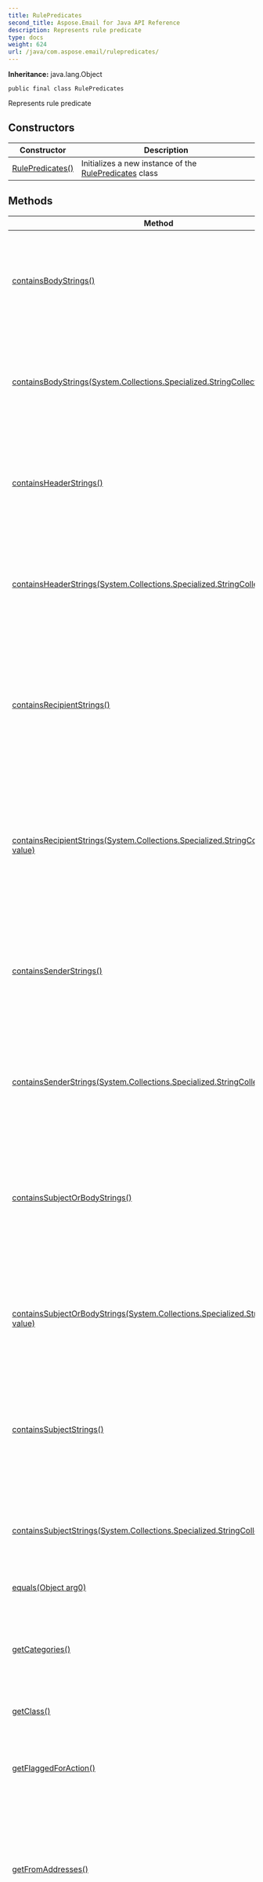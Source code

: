 ```yaml
---
title: RulePredicates
second_title: Aspose.Email for Java API Reference
description: Represents rule predicate
type: docs
weight: 624
url: /java/com.aspose.email/rulepredicates/
---
```


**Inheritance:**
java.lang.Object
```
public final class RulePredicates
```

Represents rule predicate
## Constructors

| Constructor | Description |
| --- | --- |
| [RulePredicates()](#RulePredicates--) | Initializes a new instance of the [RulePredicates](../../com.aspose.email/rulepredicates) class |
## Methods

| Method | Description |
| --- | --- |
| [containsBodyStrings()](#containsBodyStrings--) | Gets or sets the strings that appear in the body of incoming messages in order for the condition or exception to apply. |
| [containsBodyStrings(System.Collections.Specialized.StringCollection value)](#containsBodyStrings-com.aspose.ms.System.Collections.Specialized.StringCollection-) | Gets or sets the strings that appear in the body of incoming messages in order for the condition or exception to apply. |
| [containsHeaderStrings()](#containsHeaderStrings--) | Gets or sets the strings that appear in the headers of incoming messages in order for the condition or exception to apply. |
| [containsHeaderStrings(System.Collections.Specialized.StringCollection value)](#containsHeaderStrings-com.aspose.ms.System.Collections.Specialized.StringCollection-) | Gets or sets the strings that appear in the headers of incoming messages in order for the condition or exception to apply. |
| [containsRecipientStrings()](#containsRecipientStrings--) | Gets or sets the strings that appear in either the ToRecipients or CcRecipients properties of incoming messages in order for the condition or exception to apply. |
| [containsRecipientStrings(System.Collections.Specialized.StringCollection value)](#containsRecipientStrings-com.aspose.ms.System.Collections.Specialized.StringCollection-) | Gets or sets the strings that appear in either the ToRecipients or CcRecipients properties of incoming messages in order for the condition or exception to apply. |
| [containsSenderStrings()](#containsSenderStrings--) | Gets or sets the strings that appears in the From property of incoming messages in order for the condition or exception to apply |
| [containsSenderStrings(System.Collections.Specialized.StringCollection value)](#containsSenderStrings-com.aspose.ms.System.Collections.Specialized.StringCollection-) | Gets or sets the strings that appears in the From property of incoming messages in order for the condition or exception to apply |
| [containsSubjectOrBodyStrings()](#containsSubjectOrBodyStrings--) | Gets or sets the strings that appear in either the body or the subject of incoming messages in order for the condition or exception to apply. |
| [containsSubjectOrBodyStrings(System.Collections.Specialized.StringCollection value)](#containsSubjectOrBodyStrings-com.aspose.ms.System.Collections.Specialized.StringCollection-) | Gets or sets the strings that appear in either the body or the subject of incoming messages in order for the condition or exception to apply. |
| [containsSubjectStrings()](#containsSubjectStrings--) | Gets or sets the strings that appear in the subject of incoming messages in order for the condition or exception to apply. |
| [containsSubjectStrings(System.Collections.Specialized.StringCollection value)](#containsSubjectStrings-com.aspose.ms.System.Collections.Specialized.StringCollection-) | Gets or sets the strings that appear in the subject of incoming messages in order for the condition or exception to apply. |
| [equals(Object arg0)](#equals-java.lang.Object-) |  |
| [getCategories()](#getCategories--) | Gets or sets the categories that an incoming message is labeled with in order for the condition or exception to apply. |
| [getClass()](#getClass--) |  |
| [getFlaggedForAction()](#getFlaggedForAction--) | Gets or sets the flag for action value that appears on incoming messages in order for the condition or exception to apply. |
| [getFromAddresses()](#getFromAddresses--) | Gets or sets the e-mail addresses of the senders of incoming messages in order for the condition or exception to apply. |
| [getFromConnectedAccounts()](#getFromConnectedAccounts--) | Gets or sets the e-mail account names from which incoming messages have to have been aggregated in order for the condition or exception to apply. |
| [getImportance()](#getImportance--) | Gets or sets the importance that is stamped on incoming messages in order for the condition or exception to apply. |
| [getItemClasses()](#getItemClasses--) | Gets or sets the item classes that must be stamped on incoming messages in order for the condition or exception to apply. |
| [getMessageClassifications()](#getMessageClassifications--) | Gets or sets the message classifications that must be stamped on incoming messages in order for the condition or exception to apply. |
| [getRulePredicateFlags()](#getRulePredicateFlags--) | Gets or sets rule predicate flags |
| [getSensitivity()](#getSensitivity--) | Gets or sets the sensitivity that must be stamped on incoming messages in order for the condition or exception to apply. |
| [getSentToAddresses()](#getSentToAddresses--) | Gets or sets the e-mail addresses that incoming messages have to have been sent to in order for the condition or exception to apply. |
| [getWithinDateRange()](#getWithinDateRange--) | Gets or sets the date range within which incoming messages have to have been received in order for the condition or exception to apply. |
| [getWithinSizeRange()](#getWithinSizeRange--) | Gets or sets the minimum and maximum sizes that incoming messages have to have in order for the condition or exception to apply. |
| [hashCode()](#hashCode--) |  |
| [notify()](#notify--) |  |
| [notifyAll()](#notifyAll--) |  |
| [setCategories(System.Collections.Specialized.StringCollection value)](#setCategories-com.aspose.ms.System.Collections.Specialized.StringCollection-) | Gets or sets the categories that an incoming message is labeled with in order for the condition or exception to apply. |
| [setFlaggedForAction(int value)](#setFlaggedForAction-int-) | Gets or sets the flag for action value that appears on incoming messages in order for the condition or exception to apply. |
| [setFromAddresses(MailAddressCollection value)](#setFromAddresses-com.aspose.email.MailAddressCollection-) | Gets or sets the e-mail addresses of the senders of incoming messages in order for the condition or exception to apply. |
| [setFromConnectedAccounts(System.Collections.Specialized.StringCollection value)](#setFromConnectedAccounts-com.aspose.ms.System.Collections.Specialized.StringCollection-) | Gets or sets the e-mail account names from which incoming messages have to have been aggregated in order for the condition or exception to apply. |
| [setImportance(int value)](#setImportance-int-) | Gets or sets the importance that is stamped on incoming messages in order for the condition or exception to apply. |
| [setItemClasses(System.Collections.Specialized.StringCollection value)](#setItemClasses-com.aspose.ms.System.Collections.Specialized.StringCollection-) | Gets or sets the item classes that must be stamped on incoming messages in order for the condition or exception to apply. |
| [setMessageClassifications(System.Collections.Specialized.StringCollection value)](#setMessageClassifications-com.aspose.ms.System.Collections.Specialized.StringCollection-) | Gets or sets the message classifications that must be stamped on incoming messages in order for the condition or exception to apply. |
| [setRulePredicateFlags(int value)](#setRulePredicateFlags-int-) | Gets or sets rule predicate flags |
| [setSensitivity(int value)](#setSensitivity-int-) | Gets or sets the sensitivity that must be stamped on incoming messages in order for the condition or exception to apply. |
| [setSentToAddresses(MailAddressCollection value)](#setSentToAddresses-com.aspose.email.MailAddressCollection-) | Gets or sets the e-mail addresses that incoming messages have to have been sent to in order for the condition or exception to apply. |
| [setWithinDateRange(DateRange value)](#setWithinDateRange-com.aspose.email.DateRange-) | Gets or sets the date range within which incoming messages have to have been received in order for the condition or exception to apply. |
| [setWithinSizeRange(SizeRange value)](#setWithinSizeRange-com.aspose.email.SizeRange-) | Gets or sets the minimum and maximum sizes that incoming messages have to have in order for the condition or exception to apply. |
| [toString()](#toString--) |  |
| [wait()](#wait--) |  |
| [wait(long arg0)](#wait-long-) |  |
| [wait(long arg0, int arg1)](#wait-long-int-) |  |
### RulePredicates() {#RulePredicates--}
```
public RulePredicates()
```


Initializes a new instance of the [RulePredicates](../../com.aspose.email/rulepredicates) class

### containsBodyStrings() {#containsBodyStrings--}
```
public final System.Collections.Specialized.StringCollection containsBodyStrings()
```


Gets or sets the strings that appear in the body of incoming messages in order for the condition or exception to apply.

**Returns:**
com.aspose.ms.System.Collections.Specialized.StringCollection
### containsBodyStrings(System.Collections.Specialized.StringCollection value) {#containsBodyStrings-com.aspose.ms.System.Collections.Specialized.StringCollection-}
```
public final void containsBodyStrings(System.Collections.Specialized.StringCollection value)
```


Gets or sets the strings that appear in the body of incoming messages in order for the condition or exception to apply.

**Parameters:**
| Parameter | Type | Description |
| --- | --- | --- |
| value | com.aspose.ms.System.Collections.Specialized.StringCollection |  |

### containsHeaderStrings() {#containsHeaderStrings--}
```
public final System.Collections.Specialized.StringCollection containsHeaderStrings()
```


Gets or sets the strings that appear in the headers of incoming messages in order for the condition or exception to apply.

**Returns:**
com.aspose.ms.System.Collections.Specialized.StringCollection
### containsHeaderStrings(System.Collections.Specialized.StringCollection value) {#containsHeaderStrings-com.aspose.ms.System.Collections.Specialized.StringCollection-}
```
public final void containsHeaderStrings(System.Collections.Specialized.StringCollection value)
```


Gets or sets the strings that appear in the headers of incoming messages in order for the condition or exception to apply.

**Parameters:**
| Parameter | Type | Description |
| --- | --- | --- |
| value | com.aspose.ms.System.Collections.Specialized.StringCollection |  |

### containsRecipientStrings() {#containsRecipientStrings--}
```
public final System.Collections.Specialized.StringCollection containsRecipientStrings()
```


Gets or sets the strings that appear in either the ToRecipients or CcRecipients properties of incoming messages in order for the condition or exception to apply.

**Returns:**
com.aspose.ms.System.Collections.Specialized.StringCollection
### containsRecipientStrings(System.Collections.Specialized.StringCollection value) {#containsRecipientStrings-com.aspose.ms.System.Collections.Specialized.StringCollection-}
```
public final void containsRecipientStrings(System.Collections.Specialized.StringCollection value)
```


Gets or sets the strings that appear in either the ToRecipients or CcRecipients properties of incoming messages in order for the condition or exception to apply.

**Parameters:**
| Parameter | Type | Description |
| --- | --- | --- |
| value | com.aspose.ms.System.Collections.Specialized.StringCollection |  |

### containsSenderStrings() {#containsSenderStrings--}
```
public final System.Collections.Specialized.StringCollection containsSenderStrings()
```


Gets or sets the strings that appears in the From property of incoming messages in order for the condition or exception to apply

**Returns:**
com.aspose.ms.System.Collections.Specialized.StringCollection
### containsSenderStrings(System.Collections.Specialized.StringCollection value) {#containsSenderStrings-com.aspose.ms.System.Collections.Specialized.StringCollection-}
```
public final void containsSenderStrings(System.Collections.Specialized.StringCollection value)
```


Gets or sets the strings that appears in the From property of incoming messages in order for the condition or exception to apply

**Parameters:**
| Parameter | Type | Description |
| --- | --- | --- |
| value | com.aspose.ms.System.Collections.Specialized.StringCollection |  |

### containsSubjectOrBodyStrings() {#containsSubjectOrBodyStrings--}
```
public final System.Collections.Specialized.StringCollection containsSubjectOrBodyStrings()
```


Gets or sets the strings that appear in either the body or the subject of incoming messages in order for the condition or exception to apply.

**Returns:**
com.aspose.ms.System.Collections.Specialized.StringCollection
### containsSubjectOrBodyStrings(System.Collections.Specialized.StringCollection value) {#containsSubjectOrBodyStrings-com.aspose.ms.System.Collections.Specialized.StringCollection-}
```
public final void containsSubjectOrBodyStrings(System.Collections.Specialized.StringCollection value)
```


Gets or sets the strings that appear in either the body or the subject of incoming messages in order for the condition or exception to apply.

**Parameters:**
| Parameter | Type | Description |
| --- | --- | --- |
| value | com.aspose.ms.System.Collections.Specialized.StringCollection |  |

### containsSubjectStrings() {#containsSubjectStrings--}
```
public final System.Collections.Specialized.StringCollection containsSubjectStrings()
```


Gets or sets the strings that appear in the subject of incoming messages in order for the condition or exception to apply.

**Returns:**
com.aspose.ms.System.Collections.Specialized.StringCollection
### containsSubjectStrings(System.Collections.Specialized.StringCollection value) {#containsSubjectStrings-com.aspose.ms.System.Collections.Specialized.StringCollection-}
```
public final void containsSubjectStrings(System.Collections.Specialized.StringCollection value)
```


Gets or sets the strings that appear in the subject of incoming messages in order for the condition or exception to apply.

**Parameters:**
| Parameter | Type | Description |
| --- | --- | --- |
| value | com.aspose.ms.System.Collections.Specialized.StringCollection |  |

### equals(Object arg0) {#equals-java.lang.Object-}
```
public boolean equals(Object arg0)
```




**Parameters:**
| Parameter | Type | Description |
| --- | --- | --- |
| arg0 | java.lang.Object |  |

**Returns:**
boolean
### getCategories() {#getCategories--}
```
public final System.Collections.Specialized.StringCollection getCategories()
```


Gets or sets the categories that an incoming message is labeled with in order for the condition or exception to apply.

**Returns:**
com.aspose.ms.System.Collections.Specialized.StringCollection
### getClass() {#getClass--}
```
public final native Class<?> getClass()
```




**Returns:**
java.lang.Class<?>
### getFlaggedForAction() {#getFlaggedForAction--}
```
public final int getFlaggedForAction()
```


Gets or sets the flag for action value that appears on incoming messages in order for the condition or exception to apply.

**Returns:**
int
### getFromAddresses() {#getFromAddresses--}
```
public final MailAddressCollection getFromAddresses()
```


Gets or sets the e-mail addresses of the senders of incoming messages in order for the condition or exception to apply.

**Returns:**
[MailAddressCollection](../../com.aspose.email/mailaddresscollection)
### getFromConnectedAccounts() {#getFromConnectedAccounts--}
```
public final System.Collections.Specialized.StringCollection getFromConnectedAccounts()
```


Gets or sets the e-mail account names from which incoming messages have to have been aggregated in order for the condition or exception to apply.

**Returns:**
com.aspose.ms.System.Collections.Specialized.StringCollection
### getImportance() {#getImportance--}
```
public final int getImportance()
```


Gets or sets the importance that is stamped on incoming messages in order for the condition or exception to apply.

**Returns:**
int
### getItemClasses() {#getItemClasses--}
```
public final System.Collections.Specialized.StringCollection getItemClasses()
```


Gets or sets the item classes that must be stamped on incoming messages in order for the condition or exception to apply.

**Returns:**
com.aspose.ms.System.Collections.Specialized.StringCollection
### getMessageClassifications() {#getMessageClassifications--}
```
public final System.Collections.Specialized.StringCollection getMessageClassifications()
```


Gets or sets the message classifications that must be stamped on incoming messages in order for the condition or exception to apply.

**Returns:**
com.aspose.ms.System.Collections.Specialized.StringCollection
### getRulePredicateFlags() {#getRulePredicateFlags--}
```
public final int getRulePredicateFlags()
```


Gets or sets rule predicate flags

**Returns:**
int
### getSensitivity() {#getSensitivity--}
```
public final int getSensitivity()
```


Gets or sets the sensitivity that must be stamped on incoming messages in order for the condition or exception to apply.

**Returns:**
int
### getSentToAddresses() {#getSentToAddresses--}
```
public final MailAddressCollection getSentToAddresses()
```


Gets or sets the e-mail addresses that incoming messages have to have been sent to in order for the condition or exception to apply.

**Returns:**
[MailAddressCollection](../../com.aspose.email/mailaddresscollection)
### getWithinDateRange() {#getWithinDateRange--}
```
public final DateRange getWithinDateRange()
```


Gets or sets the date range within which incoming messages have to have been received in order for the condition or exception to apply.

**Returns:**
[DateRange](../../com.aspose.email/daterange)
### getWithinSizeRange() {#getWithinSizeRange--}
```
public final SizeRange getWithinSizeRange()
```


Gets or sets the minimum and maximum sizes that incoming messages have to have in order for the condition or exception to apply.

**Returns:**
[SizeRange](../../com.aspose.email/sizerange)
### hashCode() {#hashCode--}
```
public native int hashCode()
```




**Returns:**
int
### notify() {#notify--}
```
public final native void notify()
```




### notifyAll() {#notifyAll--}
```
public final native void notifyAll()
```




### setCategories(System.Collections.Specialized.StringCollection value) {#setCategories-com.aspose.ms.System.Collections.Specialized.StringCollection-}
```
public final void setCategories(System.Collections.Specialized.StringCollection value)
```


Gets or sets the categories that an incoming message is labeled with in order for the condition or exception to apply.

**Parameters:**
| Parameter | Type | Description |
| --- | --- | --- |
| value | com.aspose.ms.System.Collections.Specialized.StringCollection |  |

### setFlaggedForAction(int value) {#setFlaggedForAction-int-}
```
public final void setFlaggedForAction(int value)
```


Gets or sets the flag for action value that appears on incoming messages in order for the condition or exception to apply.

**Parameters:**
| Parameter | Type | Description |
| --- | --- | --- |
| value | int |  |

### setFromAddresses(MailAddressCollection value) {#setFromAddresses-com.aspose.email.MailAddressCollection-}
```
public final void setFromAddresses(MailAddressCollection value)
```


Gets or sets the e-mail addresses of the senders of incoming messages in order for the condition or exception to apply.

**Parameters:**
| Parameter | Type | Description |
| --- | --- | --- |
| value | [MailAddressCollection](../../com.aspose.email/mailaddresscollection) |  |

### setFromConnectedAccounts(System.Collections.Specialized.StringCollection value) {#setFromConnectedAccounts-com.aspose.ms.System.Collections.Specialized.StringCollection-}
```
public final void setFromConnectedAccounts(System.Collections.Specialized.StringCollection value)
```


Gets or sets the e-mail account names from which incoming messages have to have been aggregated in order for the condition or exception to apply.

**Parameters:**
| Parameter | Type | Description |
| --- | --- | --- |
| value | com.aspose.ms.System.Collections.Specialized.StringCollection |  |

### setImportance(int value) {#setImportance-int-}
```
public final void setImportance(int value)
```


Gets or sets the importance that is stamped on incoming messages in order for the condition or exception to apply.

**Parameters:**
| Parameter | Type | Description |
| --- | --- | --- |
| value | int |  |

### setItemClasses(System.Collections.Specialized.StringCollection value) {#setItemClasses-com.aspose.ms.System.Collections.Specialized.StringCollection-}
```
public final void setItemClasses(System.Collections.Specialized.StringCollection value)
```


Gets or sets the item classes that must be stamped on incoming messages in order for the condition or exception to apply.

**Parameters:**
| Parameter | Type | Description |
| --- | --- | --- |
| value | com.aspose.ms.System.Collections.Specialized.StringCollection |  |

### setMessageClassifications(System.Collections.Specialized.StringCollection value) {#setMessageClassifications-com.aspose.ms.System.Collections.Specialized.StringCollection-}
```
public final void setMessageClassifications(System.Collections.Specialized.StringCollection value)
```


Gets or sets the message classifications that must be stamped on incoming messages in order for the condition or exception to apply.

**Parameters:**
| Parameter | Type | Description |
| --- | --- | --- |
| value | com.aspose.ms.System.Collections.Specialized.StringCollection |  |

### setRulePredicateFlags(int value) {#setRulePredicateFlags-int-}
```
public final void setRulePredicateFlags(int value)
```


Gets or sets rule predicate flags

**Parameters:**
| Parameter | Type | Description |
| --- | --- | --- |
| value | int |  |

### setSensitivity(int value) {#setSensitivity-int-}
```
public final void setSensitivity(int value)
```


Gets or sets the sensitivity that must be stamped on incoming messages in order for the condition or exception to apply.

**Parameters:**
| Parameter | Type | Description |
| --- | --- | --- |
| value | int |  |

### setSentToAddresses(MailAddressCollection value) {#setSentToAddresses-com.aspose.email.MailAddressCollection-}
```
public final void setSentToAddresses(MailAddressCollection value)
```


Gets or sets the e-mail addresses that incoming messages have to have been sent to in order for the condition or exception to apply.

**Parameters:**
| Parameter | Type | Description |
| --- | --- | --- |
| value | [MailAddressCollection](../../com.aspose.email/mailaddresscollection) |  |

### setWithinDateRange(DateRange value) {#setWithinDateRange-com.aspose.email.DateRange-}
```
public final void setWithinDateRange(DateRange value)
```


Gets or sets the date range within which incoming messages have to have been received in order for the condition or exception to apply.

**Parameters:**
| Parameter | Type | Description |
| --- | --- | --- |
| value | [DateRange](../../com.aspose.email/daterange) |  |

### setWithinSizeRange(SizeRange value) {#setWithinSizeRange-com.aspose.email.SizeRange-}
```
public final void setWithinSizeRange(SizeRange value)
```


Gets or sets the minimum and maximum sizes that incoming messages have to have in order for the condition or exception to apply.

**Parameters:**
| Parameter | Type | Description |
| --- | --- | --- |
| value | [SizeRange](../../com.aspose.email/sizerange) |  |

### toString() {#toString--}
```
public String toString()
```




**Returns:**
java.lang.String
### wait() {#wait--}
```
public final void wait()
```




### wait(long arg0) {#wait-long-}
```
public final native void wait(long arg0)
```




**Parameters:**
| Parameter | Type | Description |
| --- | --- | --- |
| arg0 | long |  |

### wait(long arg0, int arg1) {#wait-long-int-}
```
public final void wait(long arg0, int arg1)
```




**Parameters:**
| Parameter | Type | Description |
| --- | --- | --- |
| arg0 | long |  |
| arg1 | int |  |

